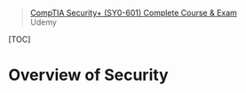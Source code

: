 > [CompTIA Security+ (SY0-601) Complete Course & Exam](https://www.udemy.com/course/securityplus/)  
> Udemy

[TOC]

# Overview of Security
